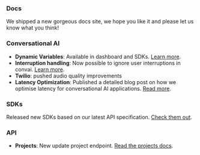 ### Docs

We shipped a new gorgeous docs site, we hope you like it and please let us know what you think!

### Conversational AI

- **Dynamic Variables**: Available in dashboard and SDKs. [Learn more](/docs/conversational-ai/customization/dynamic-variables).
- **Interruption handling**: Now possible to ignore user interruptions in convai. [Learn more](/docs/conversational-ai/customization/interruptions).
- **Twilio**: pushed audio quality improvements
- **Latency Optimization**: Published a detailed blog post on how we optimise latency for conversational AI applications. [Read more](https://elevenlabs.io/blog/how-do-you-optimize-latency-for-conversational-ai).

### SDKs

Released new SDKs based on our latest API specification. [Check them out](/docs/conversational-ai/libraries).

### API

- **Projects**: New update project endpoint. [Read the projects docs](/docs/api-reference/projects).

